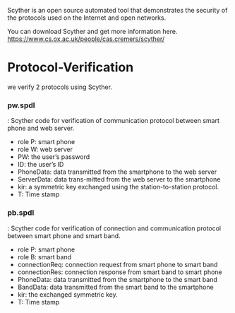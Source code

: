 Scyther is an open source automated tool that demonstrates the security of the protocols used on the Internet and open networks. 

You can download Scyther and get more information here.
https://www.cs.ox.ac.uk/people/cas.cremers/scyther/

# Protocol-Verification
we verify 2 protocols using Scyther.

### pw.spdl
: Scyther code for verification of communication protocol between smart phone and web server.

+ role P: smart phone
+ role W: web server
+ PW: the user’s password
+ ID: the user’s ID
+ PhoneData: data transmitted from the smartphone to the web server
+ ServerData: data trans-mitted from the web server to the smartphone
+ kir: a symmetric key exchanged using the station-to-station protocol. 
+ T: Time stamp

### pb.spdl
: Scyther code for verification of connection and communication protocol between smart phone and smart band.

+ role P: smart phone
+ role B: smart band
+ connectionReq: connection request from smart phone to smart band
+ connectionRes: connection response from smart band to smart phone
+ PhoneData: data transmitted from the smartphone to the smart band
+ BandData: data transmitted from the smart band to the smartphone
+ kir: the exchanged symmetric key.
+ T: Time stamp
